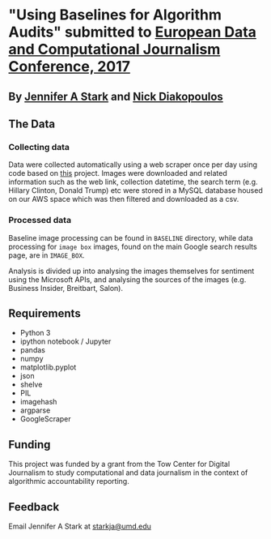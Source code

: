#  "Using Baselines for Algorithm Audits" submitted to [European Data and Computational Journalism Conference, 2017](http://datajconf.com)

## By [Jennifer A Stark](https://github.com/JAStark) and [Nick Diakopoulos](http://www.nickdiakopoulos.com)


## The Data
### Collecting data
Data were collected automatically using a web scraper once per day using code based on [this](https://github.com/NikolaiT/GoogleScraper) project. Images were downloaded and related information such as the web link, collection datetime, the search term (e.g. Hillary Clinton, Donald Trump) etc were stored in a MySQL database housed on our AWS space which was then filtered and downloaded as a csv.

### Processed data
Baseline image processing can be found in `BASELINE` directory, while data processing for `image box` images, found on the main Google search results page, are in `IMAGE_BOX`.

Analysis is divided up into analysing the images themselves for sentiment using the Microsoft APIs, and analysing the sources of the images (e.g. Business Insider, Breitbart, Salon).

## Requirements

* Python 3
* ipython notebook / Jupyter
* pandas
* numpy
* matplotlib.pyplot
* json
* shelve
* PIL
* imagehash
* argparse
* GoogleScraper


## Funding
This project was funded by a grant from the Tow Center for Digital Journalism to study computational and data journalism in the context of algorithmic accountability reporting.

## Feedback
Email Jennifer A Stark at starkja@umd.edu
